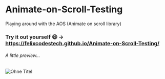 # Animate-on-Scroll-Testing
Playing around with the AOS (Animate on scroll library)
### Try it out yourself 😄 → https://felixcodestech.github.io/Animate-on-Scroll-Testing/

###### A little preview...
![Ohne Titel](https://user-images.githubusercontent.com/66774630/216811776-1e795023-5bb6-477b-bda6-829cce5f569a.gif)
